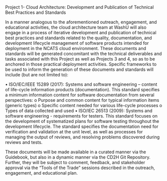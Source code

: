 Project 1- Cloud Architecture: Development and Publication of Technical Best Practices and Standards

In a manner analogous to the aforementioned outreach, engagement, and educational activities, the cloud architecture team at WashU will also engage in a process of iterative development and publication of technical best practices and standards related to the quality, documentation, and development lifecycle management of software products intended for deployment in the NCATS cloud environment.  These documents and standards will be generated concomitant with the technical deliverables and tasks associated with this Project as well as Projects 3 and 4, so as to be anchored in those practical deployment activities.  Specific frameworks to be used to inform the generation of these documents and standards will include (but are not limited to):

•	ISO/IEC/IEEE 15289 (2017): Systems and software engineering – content of life-cycle information products (documentation).  This standard specifies a minimum information content for software documentation from several perspectives:
o	Purpose and common content for typical information items (generic types)
o	Specific content needed for various life-cycle processes
o	Types of data collected and used
•	ISO/IEC 26513 (2009): Systems and software engineering - requirements for testers.  This standard focuses on the development of systematized plans for software testing throughout the development lifecycle. The standard specifies the documentation need for verification and validation at the unit level, as well as processes for managing the output of reviews, and resolving problems discovered during reviews and tests. 

These documents will be made available in a curated manner via the Guidebook, but also in a dynamic manner via the CD2H Git Repository.  Further, they will be subject to comment, feedback, and stakeholder approval via the “Tools of the Trade” sessions described in the outreach, engagement, and educational plan.



